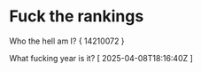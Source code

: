 # Fuck the rankings

Who the hell am I?
{ 14210072 }

What fucking year is it?
[ 2025-04-08T18:16:40Z ]
